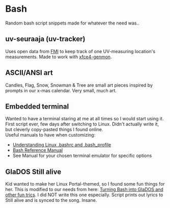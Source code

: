 # Bash
Random bash script snippets made for whatever the need was..

## uv-seuraaja (uv-tracker)
Uses open data from [FMI](https://en.ilmatieteenlaitos.fi/open-data) to keep track of one UV-measuring location's measurements. Made to work with [xfce4-genmon](https://docs.xfce.org/panel-plugins/xfce4-genmon-plugin/start). 

## ASCII/ANSI art
Candles, Flag, Snow, Snowman & Tree are small art pieces inspired by prompts in our x-mas calendar. Very small, much art.

## Embedded terminal
Wanted to have a terminal staring at me at all times so I would start using it. First script ever, few days after switching to Linux. Didn't actually write it, but cleverly copy-pasted things I found online.  
Useful manuals to have when customizing:  
* [Understanding Linux .bashrc and .bash_profile](https://www.linuxfordevices.com/tutorials/linux/bashrc-and-bash-profile)
* [Bash Reference Manual](https://www.gnu.org/software/bash/manual/html_node/index.html#SEC_Contents) 
* See Manual for your chosen terminal emulator for specific options

## GlaDOS Still alive
Kid wanted to make her Linux Portal-themed, so I found some fun things for her. This is modified to our needs from here: [Turning Bash into GlaDOS and other fun trics](https://bbs.archlinux.org/viewtopic.php?id=92151). I did NOT write this one especially. Script prints out lyrics to Still alive and is synced to the song. Insane.
